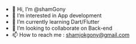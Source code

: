 - 👋 Hi, I’m @shamGony
- 👀 I’m interested in App development 
- 🌱 I’m currently learning Dart/Flutter
- 💞️ I’m looking to collaborate on Back-end 
- 📫 How to reach me : shamjokgony@gmail.com


<!---
shamGony/shamGony is a ✨ special ✨ repository because its `README.md` (this file) appears on your GitHub profile.
You can click the Preview link to take a look at your changes.
--->
